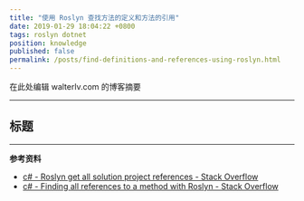 ```yaml
---
title: "使用 Roslyn 查找方法的定义和方法的引用"
date: 2019-01-29 18:04:22 +0800
tags: roslyn dotnet
position: knowledge
published: false
permalink: /posts/find-definitions-and-references-using-roslyn.html
---
```


在此处编辑 walterlv.com 的博客摘要

---

<div id="toc"></div>

## 标题

---

**参考资料**

- [c# - Roslyn get all solution project references - Stack Overflow](https://stackoverflow.com/questions/49834732/roslyn-get-all-solution-project-references)
- [c# - Finding all references to a method with Roslyn - Stack Overflow](https://stackoverflow.com/questions/31861762/finding-all-references-to-a-method-with-roslyn)

